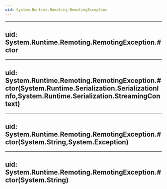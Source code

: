 ```yaml
---
uid: System.Runtime.Remoting.RemotingException
---
```


---
uid: System.Runtime.Remoting.RemotingException.#ctor
---

---
uid: System.Runtime.Remoting.RemotingException.#ctor(System.Runtime.Serialization.SerializationInfo,System.Runtime.Serialization.StreamingContext)
---

---
uid: System.Runtime.Remoting.RemotingException.#ctor(System.String,System.Exception)
---

---
uid: System.Runtime.Remoting.RemotingException.#ctor(System.String)
---
